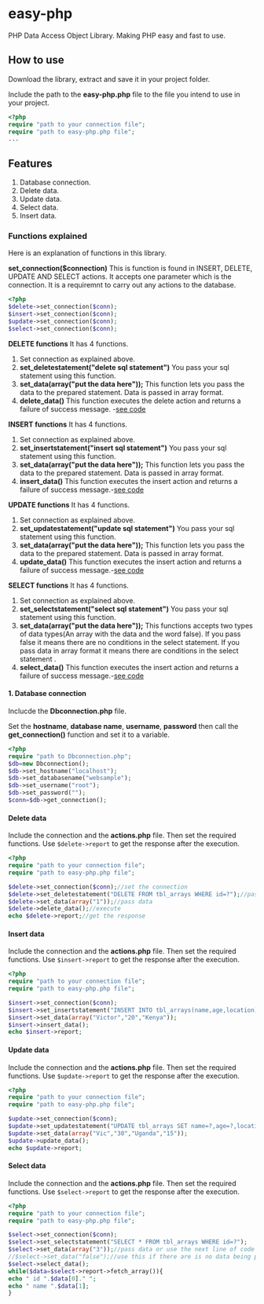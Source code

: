 # easy-php
PHP Data Access Object Library. Making PHP easy and fast to use.

## How to use
Download the library, extract and save it in your project folder. 

Include the path to the **easy-php.php** file to the file you intend to use in your project.
```php
<?php 
require "path to your connection file";
require "path to easy-php.php file";
...
```

## Features
1. Database connection.
2. Delete data.
3. Update data.
4. Select data.
5. Insert data.

### Functions explained
Here is an explanation of functions in this library.

**set_connection($connection)** This is function is found in INSERT, DELETE, UPDATE AND SELECT actions. It accepts one parameter which is the connection. It is a requiremnt to carry out any actions to the database. 

```php
<?php
$delete->set_connection($conn);
$insert->set_connection($conn);
$update->set_connection($conn);
$select->set_connection($conn);
```
**DELETE functions**
It has 4 functions. 
1. Set connection as explained above.
2. **set_deletestatement("delete sql statement")** You pass your sql statement using this function. 
3. **set_data(array("put the data here"));** This function lets you pass the data to the prepared statement. Data is passed in array format. 
4. **delete_data()** This function executes the delete action and returns a failure of success message. -[see code](#delete-data)

**INSERT functions**
It has 4 functions. 
1. Set connection as explained above.
2. **set_insertstatement("insert sql statement")** You pass your sql statement using this function. 
3. **set_data(array("put the data here"));** This function lets you pass the data to the prepared statement. Data is passed in array format. 
4. **insert_data()** This function executes the insert action and returns a failure of success message.-[see code](#insert-data)

**UPDATE functions**
It has 4 functions. 
1. Set connection as explained above.
2. **set_updatestatement("update sql statement")** You pass your sql statement using this function. 
3. **set_data(array("put the data here"));** This function lets you pass the data to the prepared statement. Data is passed in array format. 
4. **update_data()** This function executes the insert action and returns a failure of success message.-[see code](#update-data)


**SELECT functions**
It has 4 functions. 
1. Set connection as explained above.
2. **set_selectstatement("select sql statement")** You pass your sql statement using this function. 
3. **set_data(array("put the data here"));** This functions accepts two types of data types(An array with the data and the word false). If you pass false it means there are no conditions in the select statement. If you pass data in array format it means there are conditions in the select statement . 
4. **select_data()** This function executes the insert action and returns a failure of success message.-[see code](#select-data)




#### 1. Database connection
Inclucde the **Dbconnection.php** file.

Set the **hostname**, **database name**, **username**, **password** then call the **get_connection()** function and set it to a variable. 

```php
<?php 
require "path to Dbconnection.php";
$db=new Dbconnection();
$db->set_hostname("localhost");
$db->set_databasename("websample");
$db->set_username("root");
$db->set_password("");
$conn=$db->get_connection();
```
#### Delete data
Include the connection and the **actions.php** file. Then set the required functions.
Use ```$delete->report``` to get the response after the execution.

```php
<?php 
require "path to your connection file";
require "path to easy-php.php file";

$delete->set_connection($conn);//set the connection
$delete->set_deletestatement("DELETE FROM tbl_arrays WHERE id=?");//pass the sql statement
$delete->set_data(array("1"));//pass data
$delete->delete_data();//execute
echo $delete->report;//get the response
```
#### Insert data
Include the connection and the **actions.php** file. Then set the required functions.
Use ```$insert->report``` to get the response after the execution.

```php
<?php 
require "path to your connection file";
require "path to easy-php.php file";

$insert->set_connection($conn);
$insert->set_insertstatement("INSERT INTO tbl_arrays(name,age,location)VALUES(?,?,?)");
$insert->set_data(array("Victor","20","Kenya"));
$insert->insert_data();
echo $insert->report;
```
#### Update data
Include the connection and the **actions.php** file. Then set the required functions.
Use ```$update->report``` to get the response after the execution.

```php
<?php 
require "path to your connection file";
require "path to easy-php.php file";

$update->set_connection($conn);
$update->set_updatestatement("UPDATE tbl_arrays SET name=?,age=?,location=? WHERE id=?");
$update->set_data(array("Vic","30","Uganda","15"));
$update->update_data();
echo $update->report;
```
#### Select data
Include the connection and the **actions.php** file. Then set the required functions.
Use ```$select->report``` to get the response after the execution.

```php
<?php 
require "path to your connection file";
require "path to easy-php.php file";

$select->set_connection($conn);
$select->set_selectstatement("SELECT * FROM tbl_arrays WHERE id=?");
$select->set_data(array("3"));//pass data or use the next line of code
//$select->set_data("false");//use this if there are is no data being passed
$select->select_data();
while($data=$select->report->fetch_array()){
echo " id ".$data[0]." ";
echo " name ".$data[1];
}
```

